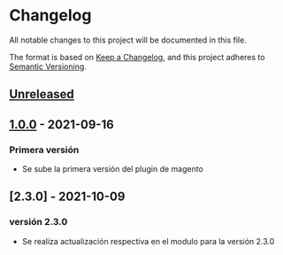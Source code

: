 # Changelog

All notable changes to this project will be documented in this file.

The format is based on [Keep a Changelog](https://keepachangelog.com/en/1.0.0/),
and this project adheres to [Semantic Versioning](https://semver.org/spec/v2.0.0.html).

## [Unreleased]

## [1.0.0] - 2021-09-16

### Primera versión

- Se sube la primera versión del plugin de magento

[Unreleased]: https://github.com/epayco/plugin_magento_multistore/compare/v1.0.0...HEAD
[1.0.0]: https://github.com/epayco/plugin_magento_multistore/releases/tag/v1.0.0

## [2.3.0] - 2021-10-09

### versión 2.3.0

- Se realiza actualización respectiva en el modulo para la versión 2.3.0